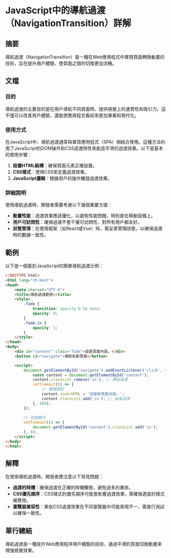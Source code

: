 <!--
Meta Description: # JavaScript中的導航過渡（NavigationTransition）詳解 ## 摘要 導航過渡（NavigationTransition）是一種在Web應用程式中實現頁面轉換動畫的技術，旨在提升用戶體驗，使頁面之間的切換更加流暢。 ## 文檔 ### 目的 導航過渡的主要目的是在用戶導航...
Meta Keywords: content, html, fade, opacity, document
-->

# JavaScript中的導航過渡（NavigationTransition）詳解

## 摘要
導航過渡（NavigationTransition）是一種在Web應用程式中實現頁面轉換動畫的技術，旨在提升用戶體驗，使頁面之間的切換更加流暢。

## 文檔
### 目的
導航過渡的主要目的是在用戶導航不同頁面時，提供視覺上的連貫性和吸引力。這不僅可以改善用戶體驗，還能使應用程式看起來更加專業和現代化。

### 使用方式
在JavaScript中，導航過渡通常與單頁應用程式（SPA）相結合使用。這種方法利用了JavaScript的DOM操作和CSS過渡特性來創造平滑的過渡效果。以下是基本的使用步驟：

1. **設置HTML結構**：確保頁面元素正確設置。
2. **CSS樣式**：使用CSS來定義過渡效果。
3. **JavaScript邏輯**：根據用戶的操作觸發過渡效果。

### 詳細說明
使用導航過渡時，開發者需要考慮以下幾個重要方面：

- **動畫性能**：過渡效果應該優化，以避免性能問題，特別是在移動設備上。
- **用戶可訪問性**：確保過渡不會干擾可訪問性，對所有用戶都友好。
- **狀態管理**：在使用框架（如React或Vue）時，需妥善管理狀態，以確保過渡時的數據一致性。

## 範例
以下是一個基於JavaScript的簡單導航過渡示例：

```html
<!DOCTYPE html>
<html lang="zh-Hant">
<head>
    <meta charset="UTF-8">
    <title>導航過渡範例</title>
    <style>
        .fade {
            transition: opacity 0.5s ease;
            opacity: 0;
        }
        .fade.in {
            opacity: 1;
        }
    </style>
</head>
<body>
    <div id="content" class="fade">這是頁面內容。</div>
    <button id="navigate">導航到新頁面</button>

    <script>
        document.getElementById('navigate').addEventListener('click', function() {
            const content = document.getElementById('content');
            content.classList.remove('in'); // 開始過渡
            setTimeout(() => {
                // 模擬導航
                content.innerHTML = '這是新頁面內容。';
                content.classList.add('in'); // 結束過渡
            }, 500);
        });
        
        // 初始顯示
        setTimeout(() => {
            document.getElementById('content').classList.add('in');
        }, 0);
    </script>
</body>
</html>
```

## 解釋
在使用導航過渡時，開發者應注意以下常見問題：

- **過渡的時機**：確保過渡在正確的時機觸發，避免過多的重排。
- **CSS優先順序**：CSS樣式的優先順序可能會影響過渡效果，需確保適當的樣式被應用。
- **瀏覽器兼容性**：某些CSS過渡效果在不同瀏覽器中可能表現不一，需進行測試以確保一致性。

## 單行總結
導航過渡是一種提升Web應用程序用戶體驗的技術，通過平滑的頁面切換動畫來增強視覺效果。
